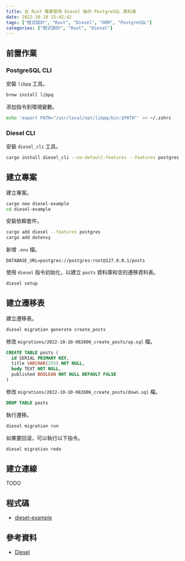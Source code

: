 ```yaml
---
title: 在 Rust 專案使用 Diesel 操作 PostgreSQL 資料庫
date: 2022-10-10 15:42:42
tags: ["程式設計", "Rust", "Diesel", "ORM", "PostgreSQL"]
categories: ["程式設計", "Rust", "Diesel"]
---
```


## 前置作業

### PostgreSQL CLI

安裝 `libpq` 工具。

```bash
brew install libpq
```

添加指令到環境變數。

```bash
echo 'export PATH="/usr/local/opt/libpq/bin:$PATH"' >> ~/.zshrc
```

### Diesel CLI

安裝 `diesel_cli` 工具。

```bash
cargo install diesel_cli --no-default-features --features postgres
```

## 建立專案

建立專案。

```bash
cargo new diesel-example
cd diesel-example
```

安裝依賴套件。

```bash
cargo add diesel --features postgres
cargo add dotenvy
```

新增 `.env` 檔。

```env
DATABASE_URL=postgres://postgres:root@127.0.0.1/posts
```

使用 `diesel` 指令初始化，以建立 `posts` 資料庫和空的遷移資料表。

```bash
diesel setup
```

## 建立遷移表

建立遷移表。

```bash
diesel migration generate create_posts
```

修改 `migrations/2022-10-10-082606_create_posts/up.sql` 檔。

```SQL
CREATE TABLE posts (
  id SERIAL PRIMARY KEY,
  title VARCHAR(255) NOT NULL,
  body TEXT NOT NULL,
  published BOOLEAN NOT NULL DEFAULT FALSE
)
```

修改 `migrations/2022-10-10-082606_create_posts/down.sql` 檔。

```SQL
DROP TABLE posts
```

執行遷移。

```bash
diesel migration run
```

如果要回滾，可以執行以下指令。

```bash
diesel migration redo
```

## 建立連線

TODO

## 程式碼

- [diesel-example](https://github.com/memochou1993/diesel-example)

## 參考資料

- [Diesel](https://diesel.rs/guides/getting-started)
